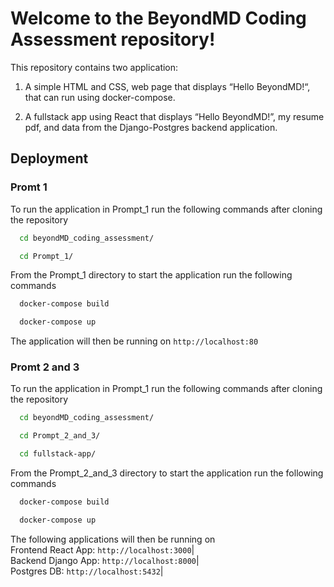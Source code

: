 
# Welcome to the BeyondMD Coding Assessment repository!

This repository contains two application:

1. A simple  HTML and CSS, web page that displays “Hello BeyondMD!“, that can run using docker-compose.

2. A fullstack app using React that displays “Hello BeyondMD!”, my resume pdf, and data from the Django-Postgres backend application.



## Deployment

### Promt 1
To run the application in Prompt_1 run the following commands after cloning the repository

```bash
  cd beyondMD_coding_assessment/
```
```bash
  cd Prompt_1/
```
From the Prompt_1 directory to start the application run the following commands

```bash
  docker-compose build
```
```bash
  docker-compose up
```

The application will then be running on 
`http://localhost:80
`
### Promt 2 and 3
To run the application in Prompt_1 run the following commands after cloning the repository

```bash
  cd beyondMD_coding_assessment/
```
```bash
  cd Prompt_2_and_3/
```
```bash
  cd fullstack-app/
```
From the Prompt_2_and_3 directory to start the application run the following commands

```bash
  docker-compose build
```
```bash
  docker-compose up
```

The following applications will then be running on\
Frontend React App: `http://localhost:3000`|\
Backend Django App: `http://localhost:8000`|\
Postgres DB: `http://localhost:5432`| 
#
